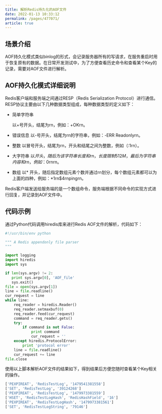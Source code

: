 ```yaml
---
title: 解析Redis持久化的AOF文件
date: 2022-01-13 10:33:12
permalink: /pages/477071/
article: true
---
```


## 场景介绍

AOF持久化模式类似binlog的形式，会记录服务器所有的写请求，在服务重启时用于恢复原有的数据。在日常开发测试中，为了方便查看历史命令和查看某个Key的记录，需要对AOF文件进行解析。

## AOF持久化模式详细说明

Redis客户端和服务端之间通过RESP（Redis Serialization Protocol）进行通信。RESP协议主要由以下几种数据类型组成，每种数据类型的定义如下：

- 简单字符串

  以+号开头，结尾为rn，例如：+OKrn。

- 错误信息
  以-号开头，结尾为rn的字符串，例如：-ERR Readonlyrn。

- 整数
  以冒号开头，结尾为rn，开头和结尾之间为整数，例如（:1rn）。

- 大字符串
  以$开头，随后为该字符串长度和rn，长度限制512M，最后为字符串内容和rn，例如：$0rnrn。

- 数组
  以* 开头，随后指定数组元素个数并通过rn划分，每个数组元素都可以为上面的四种，例如：*1rn$4rnpingrn。

Redis客户端发送给服务端的是一个数组命令，服务端根据不同命令的实现方式进行回复，并记录到AOF文件中。

## 代码示例

通过Python代码调用hiredis库来进行Redis AOF文件的解析，代码如下：

```python
#!/usr/bin/env python

""" A Redis appendonly file parser
"""

import logging
import hiredis
import sys

if len(sys.argv) != 2:
   print sys.argv[0], 'AOF_file'
   sys.exit()
file = open(sys.argv[1])
line = file.readline()
cur_request = line
while line:
    req_reader = hiredis.Reader()
    req_reader.setmaxbuf(0)
    req_reader.feed(cur_request)
    command = req_reader.gets()
    try:
        if command is not False:
            print command
            cur_request = ''
    except hiredis.ProtocolError:
        print 'protocol error'
    line = file.readline()
    cur_request += line
file.close
```

使用以上脚本解析AOF文件的结果如下，得到结果后方便您随时查看某个Key相关的操作。

```python
['PEXPIREAT', 'RedisTestLog', '1479541381558']
['SET', 'RedisTestLog', '39124268']
['PEXPIREAT', 'RedisTestLog', '1479973381559']
['HSET', 'RedisTestLogHash', 'RedisHashField', '16']
['PEXPIREAT', 'RedisTestLogHash', '1479973381561']
['SET', 'RedisTestLogString', '79146']
```

